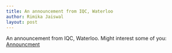 ```yaml
---
title: An announcement from IQC, Waterloo
author: Rimika Jaiswal
layout: post 
---
```



<!--more-->

An announcement from IQC, Waterloo. Might interest some of you:
[Announcment](https://mailchi.mp/uwaterloo/iqc-gsa-gold-tournament-978968?e=970a6bf874)